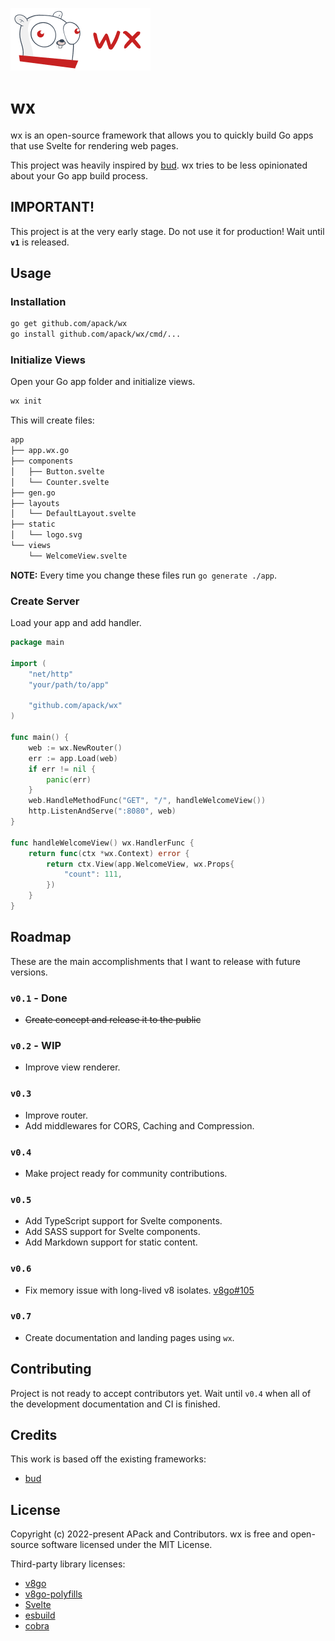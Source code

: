 ![wx](/assets/logo.png)

# wx


wx is an open-source framework that allows you to quickly build Go apps that use Svelte for rendering web pages.

This project was heavily inspired by [bud](https://github.com/livebud/bud). wx tries to be less opinionated about your Go app build process.


## IMPORTANT!

This project is at the very early stage. Do not use it for production! Wait until **`v1`** is released. 

## Usage

### Installation

```sh
go get github.com/apack/wx
go install github.com/apack/wx/cmd/...
```

### Initialize Views

Open your Go app folder and initialize views.
```sh
wx init
```
This will create files:
```txt
app
├── app.wx.go
├── components
│   ├── Button.svelte
│   └── Counter.svelte
├── gen.go
├── layouts
│   └── DefaultLayout.svelte
├── static
│   └── logo.svg
└── views
    └── WelcomeView.svelte
```

**NOTE:** Every time you change these files run `go generate ./app`. 
### Create Server

Load your app and add handler.

```go
package main

import (
	"net/http"
	"your/path/to/app"

	"github.com/apack/wx"
)

func main() {
	web := wx.NewRouter()
	err := app.Load(web)
	if err != nil {
		panic(err)
	}
	web.HandleMethodFunc("GET", "/", handleWelcomeView())
	http.ListenAndServe(":8080", web)
}

func handleWelcomeView() wx.HandlerFunc {
	return func(ctx *wx.Context) error {
		return ctx.View(app.WelcomeView, wx.Props{
			"count": 111,
		})
	}
}

```

## Roadmap

These are the main accomplishments that I want to release with future versions.

### `v0.1` - Done
* ~~Create concept and release it to the public~~

### `v0.2` - WIP
* Improve view renderer.

### `v0.3`
* Improve router.
* Add middlewares for CORS, Caching and Compression.

### `v0.4`
* Make project ready for community contributions.

### `v0.5`
* Add TypeScript support for Svelte components.
* Add SASS support for Svelte components.
* Add Markdown support for static content.

### `v0.6`
* Fix memory issue with long-lived v8 isolates. [v8go#105](https://github.com/rogchap/v8go/issues/105)


### `v0.7`
* Create documentation and landing pages using `wx`.


## Contributing

Project is not ready to accept contributors yet. Wait until `v0.4` when all of the development documentation and CI is finished.
## Credits

This work is based off the existing frameworks:
* [bud](https://github.com/livebud/bud)

## License

Copyright (c) 2022-present APack and Contributors. wx is free and open-source software licensed under the MIT License. 

Third-party library licenses:

* [v8go](https://github.com/rogchap/v8go/blob/master/LICENSE)
* [v8go-polyfills](https://github.com/kuoruan/v8go-polyfills/blob/master/LICENSE)
* [Svelte](https://github.com/sveltejs/svelte/blob/master/LICENSE.md)
* [esbuild](https://github.com/evanw/esbuild/blob/master/LICENSE.md)
* [cobra](https://github.com/spf13/cobra/blob/main/LICENSE.txt)